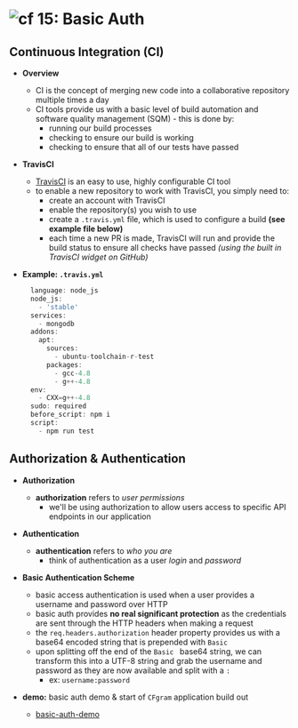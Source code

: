 ![cf](http://i.imgur.com/7v5ASc8.png) 15: Basic Auth
=====================================

## Continuous Integration (CI)
  * **Overview**
    * CI is the concept of merging new code into a collaborative repository multiple times a day
    * CI tools provide us with a basic level of build automation and software quality management (SQM) - this is done by:
      * running our build processes
      * checking to ensure our build is working
      * checking to ensure that all of our tests have passed

  * **TravisCI**
    * [TravisCI](www.travisci.org) is an easy to use, highly configurable CI tool
    * to enable a new repository to work with TravisCI, you simply need to:
      * create an account with TravisCI
      * enable the repository(s) you wish to use
      * create a `.travis.yml` file, which is used to configure a build **(see example file below)**
      * each time a new PR is made, TravisCI will run and provide the build status to ensure all checks have passed *(using the built in TravisCI widget on GitHub)*

  * **Example: `.travis.yml`**
    ``` javascript
      language: node_js
      node_js:
        - 'stable'
      services:
        - mongodb
      addons:
        apt:
          sources:
            - ubuntu-toolchain-r-test
          packages:
            - gcc-4.8
            - g++-4.8
      env:
        - CXX=g++-4.8
      sudo: required
      before_script: npm i
      script:
        - npm run test
    ```

## Authorization & Authentication
  * **Authorization**
    * **authorization** refers to *user permissions*
      * we'll be using authorization to allow users access to specific API endpoints in our application

  * **Authentication**
    * **authentication** refers to *who you are*
      * think of authentication as a user *login* and *password*

  * **Basic Authentication Scheme**
    * basic access authentication is used when a user provides a username and password over HTTP
    * basic auth provides **no real significant protection** as the credentials are sent through the HTTP headers when making a request
    * the `req.headers.authorization` header property provides us with a base64 encoded string that is prepended with `Basic `
    * upon splitting off the end of the `Basic ` base64 string, we can transform this into a UTF-8 string and grab the username and password as they are now available and split with a `:`
      * ex: `username:password`

  * **demo:** basic auth demo & start of `CFgram` application build out
    * [basic-auth-demo](/15-basic_auth/demo/auth-demo)
